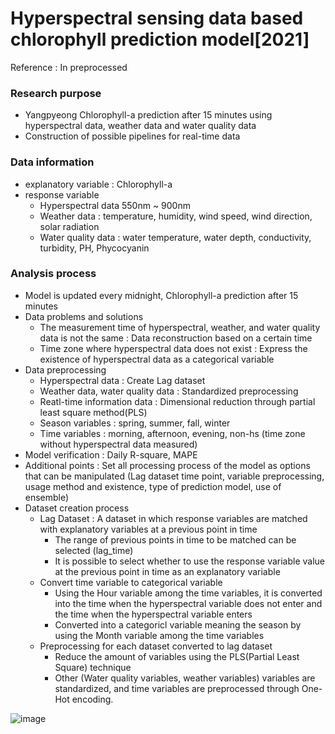 # Hyperspectral sensing data based chlorophyll prediction model[2021]
Reference : In preprocessed

### Research purpose
- Yangpyeong Chlorophyll-a prediction after 15 minutes using hyperspectral data, weather data and water quality data
- Construction of possible pipelines for real-time data

### Data information
- explanatory variable : Chlorophyll-a
- response variable 
  - Hyperspectral data 550nm ~ 900nm
  - Weather data : temperature, humidity, wind speed, wind direction, solar radiation
  - Water quality data : water temperature, water depth, conductivity, turbidity, PH, Phycocyanin

### Analysis process
- Model is updated every midnight, Chlorophyll-a prediction after 15 minutes
- Data problems and solutions
  - The measurement time of hyperspectral, weather, and water quality data is not the same : Data reconstruction based on a certain time
  - Time zone where hyperspectral data does not exist : Express the existence of hyperspectral data as a categorical variable
- Data preprocessing
  - Hyperspectral data : Create Lag dataset
  - Weather data, water quality data : Standardized preprocessing
  - Reatl-time information data : Dimensional reduction through partial least square method(PLS)
  - Season variables : spring, summer, fall, winter
  - Time variables : morning, afternoon, evening, non-hs (time zone without hyperspectral data measured)
- Model verification : Daily R-square, MAPE
- Additional points : Set all processing process of the model as options that can be manipulated (Lag dataset time point, variable preprocessing, usage method and existence, type  of prediction model, use of ensemble)
- Dataset creation process
  - Lag Dataset : A dataset in which response variables are matched with explanatory variables at a previous point in time
    - The range of previous points in time to be matched can be selected (lag_time)
    - It is possible to select whether to use the response variable value at the previous point in time as an explanatory variable
  - Convert time variable to categorical variable
    - Using the Hour variable among the time variables, it is converted into the time when the hyperspectral variable does not enter and the time when the  hyperspectral variable enters
    - Converted into a categoricl variable meaning the season by using the Month variable among the time variables
  - Preprocessing for each dataset converted to lag dataset
    - Reduce the amount of variables using the PLS(Partial Least Square) technique
    - Other (Water quality variables, weather variables) variables are standardized, and time variables are preprocessed through One-Hot encoding.
    

![image](https://www.notion.so/image/https%3A%2F%2Fs3-us-west-2.amazonaws.com%2Fsecure.notion-static.com%2F5c6a3f85-1612-427f-ad6c-e9e12e68abfa%2FUntitled.png?id=1bd4ab1e-d0cb-4ea9-a1b8-bc710d23101c&table=block&spaceId=6cc23a96-8110-4f80-9a0b-4eb515095500&width=2000&userId=e639e6c1-7dd8-4d51-97de-be9ead475dc3&cache=v2)


